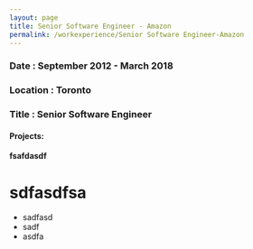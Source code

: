 ```yaml
---
layout: page
title: Senior Software Engineer - Amazon
permalink: /workexperience/Senior Software Engineer-Amazon
---
```

### Date : September 2012 - March 2018
### Location : Toronto
### Title : Senior Software Engineer

#### Projects:
**fsafdasdf**

# sdfasdfsa
* sadfasd
* sadf
* asdfa

